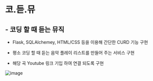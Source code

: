 
# **코.듣.뮤**
## - 코딩 할 때 듣는 뮤직

- Flask, SQLAlchemey, HTML/CSS 등을 이용해 간단한 CURD 기능 구현

- 평소 코딩 할 때 듣는 음악 플레이 리스트를 만들어 주는 서비스 구현

- 해당 곡 Youtube 링크 기입 하여 연결 되도록 구현



![image](https://user-images.githubusercontent.com/76996686/127736963-70eb7e0f-a3d7-40a7-a529-f3b0f2ba231e.png)

